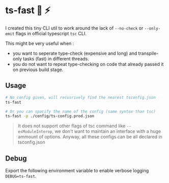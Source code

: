 # ts-fast 🙈 ⚡

I created this tiny CLI util to work around the lack of ``--no-check`` or ``--only-emit`` flags in official typescript `tsc` CLI.

This might be very useful when :

* you want to seperate type-check (expensive and long) and transpile-only tasks (fast) in different threads.
* you do not want to repeat type-checking on code that already passed it on previous build stage.

## Usage

````bash
# No config given, will recusrively find the nearest tsconfig.json
ts-fast

# Or you can spacify the name of the config (same syntax than tsc)
ts-fast -p ./config/ts-config.prod.json
````

> It does not support other flags of tsc command like `--esModuleInterop`, we don't want to maintain an interface with a huge ammount of options. Anyway, all these configs can be all declared in tsconfig.json

## Debug

Export the following environment variable to enable verbose logging `DEBUG=ts-fast`.